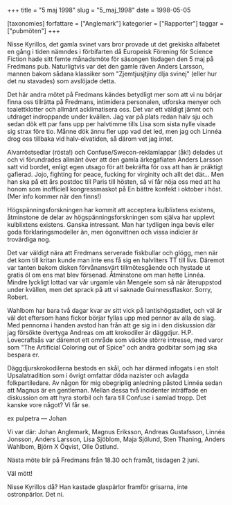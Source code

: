 +++
title = "5 maj 1998"
slug = "5_maj_1998"
date = 1998-05-05

[taxonomies]
forfattare = ["Anglemark"]
kategorier = ["Rapporter"]
taggar = ["pubmöten"]
+++

Nisse Kyrillos, det gamla svinet vars bror provade ut det grekiska alfabetet en gång i tiden nämndes i förbifarten då Europeisk Förening för Science Fiction hade sitt femte månadsmöte för säsongen tisdagen den 5 maj på Fredmans pub. Naturligtvis var det den gamle räven Anders Larsson, mannen bakom sådana klassiker som "Zjemtjusjtjiny dlja svinej" (eller hur det nu stavades) som avslöjade detta.

<!-- more -->

Det här andra mötet på Fredmans kändes betydligt mer som att vi nu börjar finna oss tillrätta på Fredmans, intimidera personalen,
utforska menyer och toalettklotter och allmänt acklimatisera oss. Det var ett väldigt jämnt och utdraget indroppande under kvällen. Jag var på plats redan halv sju och sedan dök ett par fans upp per halvtimme tills Lisa som sista nylle visade sig strax före tio. Månne dök ännu fler upp vad det led, men jag och Linnéa drog oss tillbaka vid halv-elvatiden, så därom vet jag intet.

Alvarröstsedlar (rösta!) och Confuse/Swecon-reklamlappar (åk!) delades ut och vi förundrades allmänt över att den gamla ärkegafiaten Anders Larsson satt vid bordet, enligt egen utsago för att bekräfta för oss att han är präktigt gafierad. Jojo, fighting for peace, fucking for virginity och allt det där... Men han ska på ett års postdoc till Paris till hösten, så vi får nöja oss med att ha honom som inofficiell kongressmaskot på En bättre konfekt i oktober i höst. (Mer info kommer när den finns!)

Högspänningsforskningen har kommit att acceptera kulblixtens existens, åtminstone de delar av högspänningsforskningen som själva har upplevt kulblixtens existens. Ganska intressant. Man har tydligen inga bevis eller goda förklaringsmodeller än, men ögonvittnen och vissa indicier är trovärdiga nog.

Det var väldigt nära att Fredmans serverade fiskbullar och glögg, men när det kom till kritan kunde man inte ens få sig en halvliters TT till livs. Däremot var tanten bakom disken förvånansvärt tillmötesgående och hystade ut gratis öl om ens mat blev försenad. Åtminstone om man hette Linnéa. Mindre lyckligt lottad var vår urgamle vän Mengele som så när återuppstod under kvällen, men det sprack på att vi saknade Guinnessflaskor. Sorry, Robert.

Wahlbom har bara två dagar kvar av sitt vick på lantishögstadiet, och väl är väl det eftersom hans fickor börjar fyllas upp med pennor av alla de slag. Med pennorna i handen avstod han från att ge sig in i den diskussion där jag försökte övertyga Andreas om att krokodiler är däggdjur. H.P. Lovecraftsås var däremot ett område som väckte större intresse, med varor som "The Artificial Coloring out of Spice" och andra godbitar som jag ska bespara er.

Däggdjurskrokodilerna bestods en skål, och har därmed infogats i en stolt Upsalatradition som i övrigt omfattar döda nazister och avlagda folkpartiledare. Av någon för mig obegriplig anledning påstod Linnéa sedan att Magnus är en gentleman. Mellan dessa två incidenter inträffade en diskussion om att hyra storbil och fara till Confuse i samlad tropp. Det kanske vore något? Vi får se.

ex pulpetra
— Johan

Vi var där: Johan Anglemark, Magnus Eriksson, Andreas Gustafsson, Linnéa Jonsson, Anders Larsson, Lisa Sjöblom, Maja Sjölund, Sten Thaning, Anders Wahlbom, Björn X Öqvist, Olle Östlund.

Nästa möte blir på Fredmans från 18.30 och framåt, tisdagen 2 juni.

Väl mött!

Nisse Kyrillos då? Han kastade glaspärlor framför grisarna, inte ostronpärlor. Det ni.
